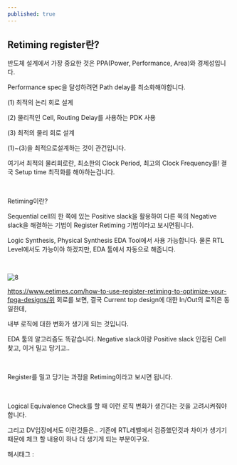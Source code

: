 ```yaml
---
published: true
---
```

## Retiming register란?

반도체 설계에서 가장 중요한 것은 PPA(Power, Performance, Area)와 경제성입니다.

Performance spec을 달성하려면 Path delay를 최소화해야합니다.

(1) 최적의 논리 회로 설계

(2) 물리적인 Cell, Routing Delay를 사용하는 PDK 사용

(3) 최적의 물리 회로 설계

(1)~(3)을 최적으로설계하는 것이 관건입니다.

여기서 최적의 물리회로란, 최소한의 Clock Period, 최고의 Clock Frequency를! 결국 Setup time 최적화를 해야하는겁니다.

​

Retiming이란?

Sequential cell의 한 쪽에 있는 Positive slack을 활용하여 다른 쪽의 Negative slack을 해결하는 기법이 Register Retiming 기법이라고 보시면됩니다.

Logic Synthesis, Physical Synthesis EDA Tool에서 사용 가능합니다. 물론 RTL Level에서도 가능이야 하겠지만, EDA 툴에서 자동으로 해줍니다.

​

![8](/asset/img/223513975129/8.png)

https://www.eetimes.com/how-to-use-register-retiming-to-optimize-your-fpga-designs/위 회로를 보면, 결국 Current top design에 대한 In/Out의 로직은 동일한데,

내부 로직에 대한 변화가 생기게 되는 것입니다.

EDA 툴의 알고리즘도 똑같습니다. Negative slack이랑 Positive slack 인접된 Cell 찾고, 이거 밀고 당기고..

​

Register를 밀고 당기는 과정을 Retiming이라고 보시면 됩니다.

​

Logical Equivalence Check를 할 때 이런 로직 변화가 생긴다는 것을 고려시켜줘야합니다.

그리고 DV입장에서도 이런것들은.. 기존에 RTL레벨에서 검증했던것과 차이가 생기기 때문에 체크 할 내용이 하나 더 생기게 되는 부분이구요.

 해시태그 : 